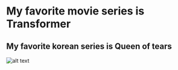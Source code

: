 # My favorite movie series is **Transformer**
## My favorite korean series is **Queen of tears**

![alt text](https://encrypted-tbn0.gstatic.com/images?q=tbn:ANd9GcSwv-6WQ1ih9jmbQA81loX25Mu78r8-EUcbWA&s)

